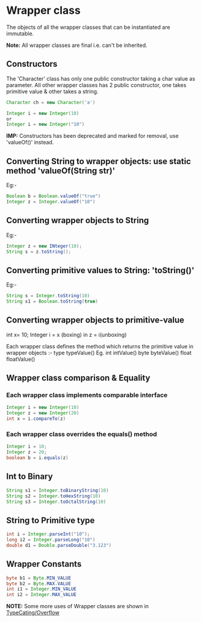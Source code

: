 # Wrapper class

The objects of all the wrapper classes that can be instantiated are immutable.

**Note:** All wrapper classes are final i.e. can't be inherited.

## Constructors

The 'Character' class has only one public constructor taking a char value as parameter.
All other wrapper classes has 2 public constructor, one takes primitive value & other takes a string.

```java
Character ch = new Character('a')

Integer i = new Integer(10)
or
Integer i = new Integer("10")
```

**IMP:** Constructors has been deprecated and marked for removal, use 'valueOf()' instead.

## Converting String to wrapper objects: use static method 'valueOf(String str)'

Eg:-

```java
Boolean b = Boolean.valueOf("true")
Integer z = Integer.valueOf("10")
```

## Converting wrapper objects to String

Eg:-

```java
Integer z = new INteger(10);
String s = z.toString();
```

## Converting primitive values to String: 'toString()'

Eg:-

```java
String s = Integer.toString(10)
String s1 = Boolean.toString(true)
```

## Converting wrapper objects to primitive-value

int x= 10;
Integer i = x (boxing)
in z = i(unboxing)

Each wrapper class defines the method which returns the primitive value in wrapper objects :-
type typeValue()
Eg.
int intValue()
byte byteValue()
float floatValue()

## Wrapper class comparison & Equality

### Each wrapper class implements comparable interface

```java
Integer i = new Integer(10)
Integer z = new Integer(20)
int x = i.compareTo(z)
```

### Each wrapper class overrides the equals() method

```java
Integer i = 10;
Integer z = 20;
boolean b = i.equals(z)
```

## Int to Binary

```java
String s1 = Integer.toBinaryString(10)
String s2 = Integer.toHexString(10)
String s3 = Integer.toOctalString(10)
```

## String to Primitive type

```java
int i = Integer.parseInt("10");
long i2 = Integer.parseLong("10")
double d1 = Double.parseDouble("3.123")
```

## Wrapper Constants

```java
byte b1 = Byte.MIN_VALUE
byte b2 = Byte.MAX.VALUE
int i1 = Integer.MIN_VALUE
int i2 = Integer.MAX_VALUE
```

**NOTE:** Some more uses of Wrapper classes are shown in [TypeCating/Overflow](../java101/datatypes/overflow/)
